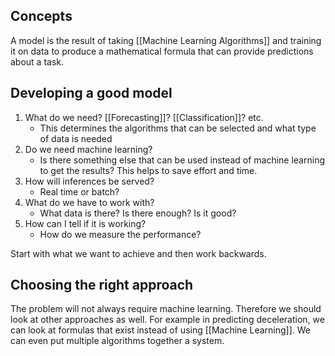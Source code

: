 ## Concepts
A model is the result of taking [[Machine Learning Algorithms]] and training it on data to produce a mathematical formula that can provide predictions about a task.

## Developing a good model
1. What do we need? [[Forecasting]]? [[Classification]]? etc. 
	- This determines the algorithms that can be selected and what type of data is needed
2. Do we need machine learning?
	- Is there something else that can be used instead of machine learning to get the results? This helps to save effort and time. 
3. How will inferences be served?
	- Real time or batch?
4. What do we have to work with?
	- What data is there? Is there enough? Is it good?
5. How can I tell if it is working?
	- How do we measure the performance?

Start with what we want to achieve and then work backwards.

## Choosing the right approach
The problem will not always require machine learning. Therefore we should look at other approaches as well. For example in predicting deceleration, we can look at formulas that exist instead of using [[Machine Learning]].
We can even put multiple algorithms together a system.